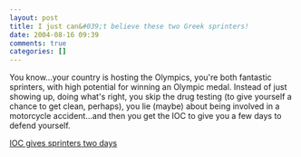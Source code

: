 ```yaml
---
layout: post
title: I just can&#039;t believe these two Greek sprinters!
date: 2004-08-16 09:39
comments: true
categories: []
---
```

You know...your country is hosting the Olympics, you're both fantastic sprinters, with high potential for winning an Olympic medal. Instead of just showing up, doing what's right, you skip the drug testing (to give yourself a chance to get clean, perhaps), you lie (maybe) about being involved in a motorcycle accident...and then you get the IOC to give you a few days to defend yourself.

<a href="http://www.msnbc.msn.com/id/5714105/">IOC gives sprinters two days</a>
